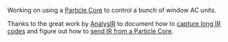 Working on using a [Particle Core](http://docs.particle.io/core/) to control a
bunch of window AC units.

Thanks to the great work by [AnalysIR](http://www.analysir.com/) to document how
to [capture long IR codes](http://www.analysir.com/blog/2014/03/19/air-conditioners-problems-recording-long-infrared-remote-control-signals-arduino/)
and figure out how to [send IR from a Particle Core](http://www.analysir.com/blog/2015/06/10/simple-infrared-pwm-on-arduino-part-2-raw-ir-signals/).
